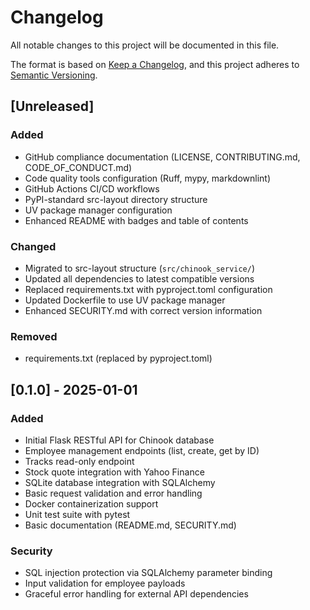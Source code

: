 # Changelog

All notable changes to this project will be documented in this file.

The format is based on [Keep a Changelog](https://keepachangelog.com/en/1.0.0/),
and this project adheres to [Semantic Versioning](https://semver.org/spec/v2.0.0.html).

## [Unreleased]

### Added
- GitHub compliance documentation (LICENSE, CONTRIBUTING.md, CODE_OF_CONDUCT.md)
- Code quality tools configuration (Ruff, mypy, markdownlint)
- GitHub Actions CI/CD workflows
- PyPI-standard src-layout directory structure
- UV package manager configuration
- Enhanced README with badges and table of contents

### Changed
- Migrated to src-layout structure (`src/chinook_service/`)
- Updated all dependencies to latest compatible versions
- Replaced requirements.txt with pyproject.toml configuration
- Updated Dockerfile to use UV package manager
- Enhanced SECURITY.md with correct version information

### Removed
- requirements.txt (replaced by pyproject.toml)

## [0.1.0] - 2025-01-01

### Added
- Initial Flask RESTful API for Chinook database
- Employee management endpoints (list, create, get by ID)
- Tracks read-only endpoint
- Stock quote integration with Yahoo Finance
- SQLite database integration with SQLAlchemy
- Basic request validation and error handling
- Docker containerization support
- Unit test suite with pytest
- Basic documentation (README.md, SECURITY.md)

### Security
- SQL injection protection via SQLAlchemy parameter binding
- Input validation for employee payloads
- Graceful error handling for external API dependencies
